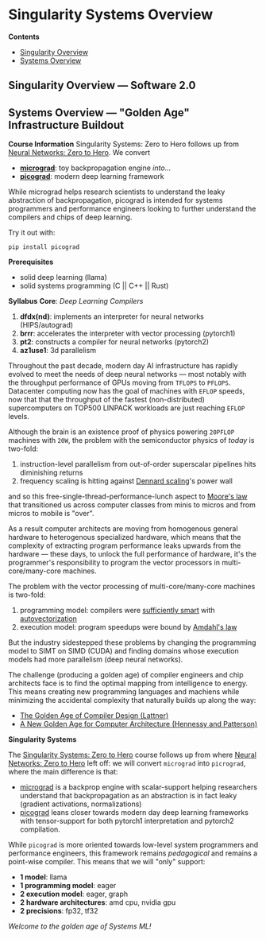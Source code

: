 <!-- ![](./au197.jpg) -->
# Singularity Systems Overview

**Contents**
- [Singularity Overview]()
- [Systems Overview]()

## Singularity Overview — Software 2.0

## Systems Overview — "Golden Age" Infrastructure Buildout

**Course Information**
Singularity Systems: Zero to Hero follows up from
[Neural Networks: Zero to Hero](https://karpathy.ai/zero-to-hero.html). We convert
- [**micrograd**](https://github.com/karpathy/micrograd): toy backpropagation engine *into...*
- [**picograd**](https://github.com/j4orz/picograd): modern deep learning framework

While micrograd helps research scientists to understand the leaky abstraction of
backpropagation, picograd is intended for systems programmers and performance
engineers looking to further understand the compilers and chips of deep learning.

Try it out with:
```
pip install picograd
```

**Prerequisites**
- solid deep learning (llama)
- solid systems programming (C || C++ || Rust)

**Syllabus**
**Core**: *Deep Learning Compilers*

1. **dfdx(nd)**: implements an interpreter for neural networks (HIPS/autograd)
2. **brrr**: accelerates the interpreter with vector processing (pytorch1)
3. **pt2**: constructs a compiler for neural networks (pytorch2)
4. **az1use1**: 3d parallelism

Throughout the past decade, modern day AI infrastructure has rapidly evolved
to meet the needs of deep neural networks — most notably with the throughput
performance of GPUs moving from `TFLOPS` to `PFLOPS`. Datacenter
computing now has the goal of machines with `EFLOP` speeds, now that that the
throughput of the fastest (non-distributed) supercomputers on TOP500 LINPACK
workloads are just reaching `EFLOP` levels.

Although the brain is an existence proof of physics powering `20PFLOP` machines
with `20W`, the problem with the semiconductor physics of *today* is two-fold:
1. instruction-level parallelism from out-of-order superscalar pipelines hits diminishing returns
2. frequency scaling is hitting against [Dennard scaling](https://en.wikipedia.org/wiki/Dennard_scaling)'s power wall

and so this free-single-thread-performance-lunch aspect to [Moore's law](https://en.wikipedia.org/wiki/Moore%27s_law)
that transitioned us across computer classes from minis to micros and from micros
to mobile is "over".

As a result computer architects are moving from homogenous general hardware
to heterogenous specialized hardware, which means that the complexity of extracting
program performance leaks upwards from the hardware — these days, to unlock
the full performance of hardware, it's the programmer's responsibility to program
the vector processors in multi-core/many-core machines.

The problem with the vector processing of multi-core/many-core machines is two-fold:
1. programming model: compilers were [sufficiently smart](https://wiki.c2.com/?SufficientlySmartCompiler) with [autovectorization](https://pharr.org/matt/blog/2018/04/18/ispc-origins)
2. execution model: program speedups were bound by [Amdahl's law](https://en.wikipedia.org/wiki/Amdahl%27s_law)

But the industry sidestepped these problems by changing the programming model to
SIMT on SIMD (CUDA) and finding domains whose execution models had more parallelism
(deep neural networks).

The challenge (producing a golden age) of compiler engineers and chip architects face is to find the optimal mapping from
intelligence to energy. This means creating new programming languages and machiens
while minimizing the accidental complexity that naturally builds up along the way:

- [The Golden Age of Compiler Design (Lattner)](https://www.youtube.com/watch?v=4HgShra-KnY)
- [A New Golden Age for Computer Architecture (Hennessy and Patterson)](https://www.youtube.com/watch?v=3LVeEjsn8Ts)

**Singularity Systems**

The [Singularity Systems: Zero to Hero](./syllabus.md) course follows up from
where [Neural Networks: Zero to Hero](https://karpathy.ai/zero-to-hero.html)
left off: we will convert `micrograd` into `picrograd`, where the main difference is that:
- [micrograd](https://github.com/karpathy/micrograd) is a backprop engine with scalar-support helping researchers  understand that backpropagation as an abstraction is in fact leaky (gradient activations, normalizations)
- [picograd](https://github.com/j4orz/picograd) leans closer towards modern day deep learning frameworks with tensor-support for both pytorch1 interpretation and pytorch2 compilation.

While `picograd` is more oriented towards low-level system programmers and
performance engineers, this framework remains *pedagogical* and remains a
point-wise compiler. This means that we will "only" support:
- **1 model**: llama
- **1 programming model**: eager
- **2 execution model**: eager, graph
- **2 hardware architectures**: amd cpu, nvidia gpu
- **2 precisions**: fp32, tf32

*Welcome to the golden age of Systems ML!*

<!-- ### 1(0) year version
Although the Singularity Systems course points towards tinygrad as a system
attempting to ammend the industry's lack of *performance-portability* (removing the
"cuda moat" by "comoditizing the petaflop"), there are other possible solutions
that take a broader view. Rather than building a new framework or domain specific
language, perhaps new programming and execution models implemented as new
languages and machines for parallel computing should be built.

And this is exactly what companies like Mojo and Tenstorrent are doing — they are
re-industrializing research ideas from the unsolved world of parallel computing.
The former riffing on ideas from comptime metaprogamming pioneered by Zig, and
the latter on ones from CELL/Larabee tensor processing. -->


<!-- Jax+XLA is better on TPUs.
PyTorch+Inductor is better on NV.
both have poor performance (for complex workloads) AMD.

fragmentation. no shared
accidental complexity in non-differentiated components ==> FLOPS/W or FLOPS/$
hardware is getting harder.
tt chasing sanity. amd following nv. todo: jim keller economic law?? ai first time it didn't get cheaper?
nv: "moat". "Swamp" of kernel authoring. sidestepped the issue. potential to bite them in butt. impedence mismatch.
todo: mojo 9part blog
the accidental complexity of impedence mismatch (programming graphs on vector processors)
is making it non-general

general: is when a library is modular so you can mix-match the components for applications
that the library designer never thought of.
for instance: LLVM as a modular compiler infrastructure. Clang (OpenCL), Swift Julia Rust etc.
what if there are other graph-related workloads that 

what this course is going to introduce today's solutions. subset deep learning frameworks.
but will end up exploring preparing you for the future of tomorrow. mojo and tenstorrent?
unsolved problem of parallel computing.
-> raph levien's notes and links.

course is only covered to a single machine (scale up)
perhaps a v2 course offering can provide multi-machine distributed systems (scale out).
-> intersection of graph compilers and distributed systems.

programming an M1 and a whatever1 feel relative the same.
the hardware/software contract is pretty clean for scalar computing
and does not leak complexity up the stack.

the same cannot be said for unlocking the performance of modern day for
vector processors and tensorprocessors. you have to know about (come back here:
TMA, X, Y, Z)





So although the course "only" builds a point-wise solution, we will make the
connections to how production-level language implementations (PyTorch and friends)
handle the problem of generitization so tha

Deep learning (and graphics) are enjoying 10-100x more perf(throughput) of GPUs/TPUs,
but it's very expensive so can we make it more cheaper (efficient) `FLOP/W` or `FLOP/$` for existing AI/graphics workloads?
-> which might have downstream effects of unlocking FLOP/S to any compute that
can be expressed as a graph.

programming model implemented by interpreter/compiler. "only" achieving 50% utilization
execution model implemented by chip: graph programs on vector processors

CONCLUSION: lots of accidental complexity arisen (genius workaround at first but now ducktaping)

SOLUTIONs today: graph compilers, kernel authoring: CUBLAS, CUDNN,
SOLUTIONS tmr: mojo/apl/futhark (metaprogramming with comptime), tenstorrent/cell (dataflow computing)

we will build a poitn-wise (1 model, 1 framework, 1 hardware) solution picograd
built that were hillclimbed from yesterdays solutions:

*Welcome to the golden age of Systems ML!* -->